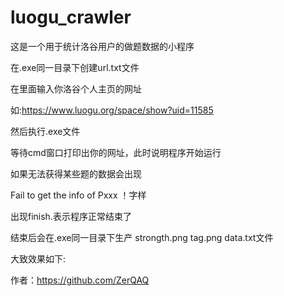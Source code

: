 # luogu_crawler
这是一个用于统计洛谷用户的做题数据的小程序

在.exe同一目录下创建url.txt文件

在里面输入你洛谷个人主页的网址

如:https://www.luogu.org/space/show?uid=11585

然后执行.exe文件

等待cmd窗口打印出你的网址，此时说明程序开始运行

如果无法获得某些题的数据会出现

Fail to get the info of Pxxx ！字样

出现finish.表示程序正常结束了

结束后会在.exe同一目录下生产 strongth.png tag.png data.txt文件

大致效果如下:

作者：https://github.com/ZerQAQ
